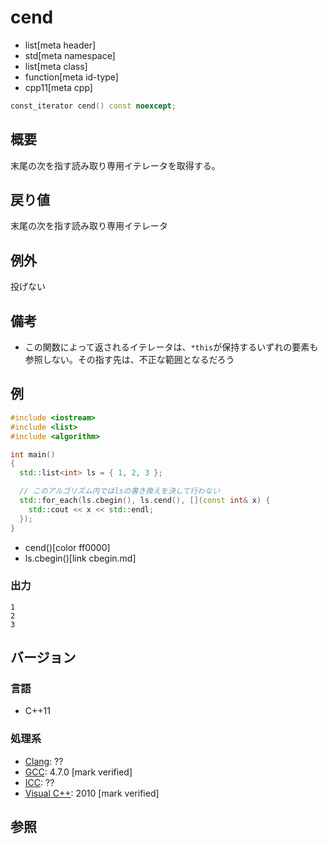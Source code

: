 # cend
* list[meta header]
* std[meta namespace]
* list[meta class]
* function[meta id-type]
* cpp11[meta cpp]

```cpp
const_iterator cend() const noexcept;
```

## 概要
末尾の次を指す読み取り専用イテレータを取得する。


## 戻り値
末尾の次を指す読み取り専用イテレータ


## 例外
投げない


## 備考
- この関数によって返されるイテレータは、`*this`が保持するいずれの要素も参照しない。その指す先は、不正な範囲となるだろう


## 例
```cpp example
#include <iostream>
#include <list>
#include <algorithm>

int main()
{
  std::list<int> ls = { 1, 2, 3 };

  // このアルゴリズム内ではlsの書き換えを決して行わない
  std::for_each(ls.cbegin(), ls.cend(), [](const int& x) {
    std::cout << x << std::endl;
  });
}
```
* cend()[color ff0000]
* ls.cbegin()[link cbegin.md]

### 出力
```
1
2
3
```

## バージョン
### 言語
- C++11

### 処理系
- [Clang](/implementation.md#clang): ??
- [GCC](/implementation.md#gcc): 4.7.0 [mark verified]
- [ICC](/implementation.md#icc): ??
- [Visual C++](/implementation.md#visual_cpp): 2010 [mark verified]


## 参照
